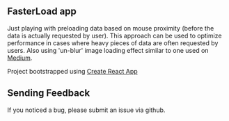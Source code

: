 

## FasterLoad app

Just playing with preloading data based on mouse proximity (before the data is actually requested by user). This approach can be used to optimize performance in cases where heavy pieces of data are often requested by users.
Also using 'un-blur' image loading effect similar to one used on [Medium](https://medium.com/).

Project bootstrapped using [Create React App](https://github.com/facebookincubator/create-react-app)


## Sending Feedback

If you noticed a bug, please submit an issue via github.

